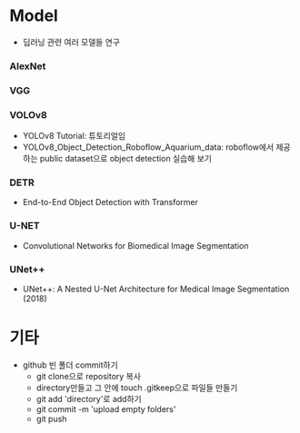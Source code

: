 # Model
- 딥러닝 관련 여러 모델들 연구

### AlexNet

### VGG

### VOLOv8
- YOLOv8 Tutorial: 튜토리얼임
- YOLOv8_Object_Detection_Roboflow_Aquarium_data: roboflow에서 제공하는 public dataset으로 object detection 실습해 보기

### DETR
- End-to-End Object Detection with Transformer

### U-NET
- Convolutional Networks for Biomedical Image Segmentation

### UNet++
- UNet++: A Nested U-Net Architecture for Medical Image Segmentation (2018)

# 기타
- github 빈 폴더 commit하기
  - git clone으로 repository 복사
  - directory만들고 그 안에 touch .gitkeep으로 파일들 만들기
  - git add 'directory'로 add하기
  - git commit -m 'upload empty folders'
  - git push




